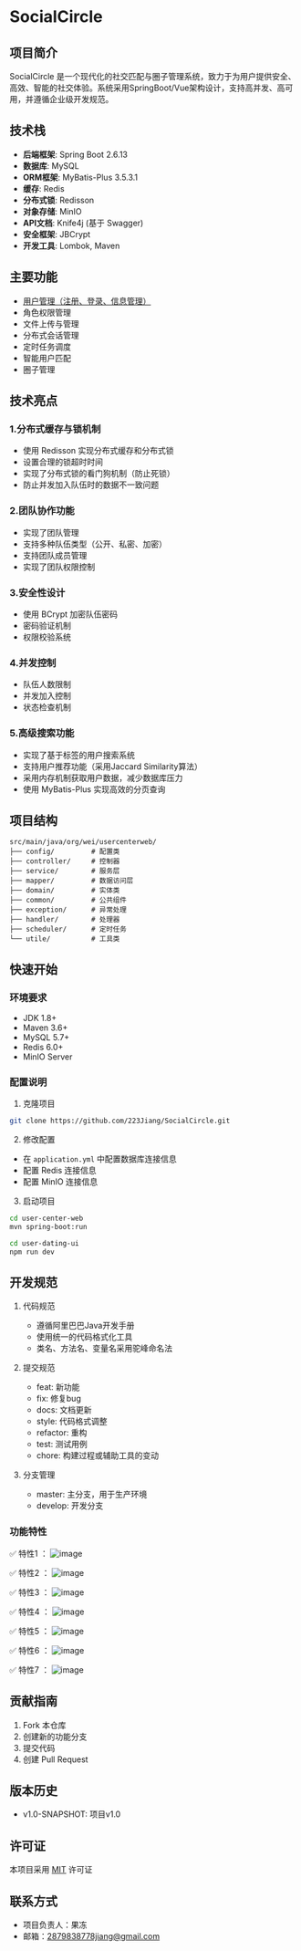 # SocialCircle

## 项目简介
SocialCircle 是一个现代化的社交匹配与圈子管理系统，致力于为用户提供安全、高效、智能的社交体验。系统采用SpringBoot/Vue架构设计，支持高并发、高可用，并遵循企业级开发规范。

## 技术栈
- **后端框架**: Spring Boot 2.6.13
- **数据库**: MySQL
- **ORM框架**: MyBatis-Plus 3.5.3.1
- **缓存**: Redis
- **分布式锁**: Redisson
- **对象存储**: MinIO
- **API文档**: Knife4j (基于 Swagger)
- **安全框架**: JBCrypt
- **开发工具**: Lombok, Maven

## 主要功能
- [用户管理（注册、登录、信息管理）](https://github.com/223Jiang/user-center)
- 角色权限管理
- 文件上传与管理
- 分布式会话管理
- 定时任务调度
- 智能用户匹配
- 圈子管理

## 技术亮点
### 1.分布式缓存与锁机制
- 使用 Redisson 实现分布式缓存和分布式锁
- 设置合理的锁超时时间
- 实现了分布式锁的看门狗机制（防止死锁）
- 防止并发加入队伍时的数据不一致问题

### 2.团队协作功能
- 实现了团队管理
- 支持多种队伍类型（公开、私密、加密）
- 支持团队成员管理
- 实现了团队权限控制

### 3.安全性设计
- 使用 BCrypt 加密队伍密码
- 密码验证机制
- 权限校验系统

### 4.并发控制
- 队伍人数限制
- 并发加入控制
- 状态检查机制

### 5.高级搜索功能
- 实现了基于标签的用户搜索系统
- 支持用户推荐功能（采用Jaccard Similarity算法）
- 采用内存机制获取用户数据，减少数据库压力
- 使用 MyBatis-Plus 实现高效的分页查询

## 项目结构
```
src/main/java/org/wei/usercenterweb/
├── config/         # 配置类
├── controller/     # 控制器
├── service/        # 服务层
├── mapper/         # 数据访问层
├── domain/         # 实体类
├── common/         # 公共组件
├── exception/      # 异常处理
├── handler/        # 处理器
├── scheduler/      # 定时任务
└── utile/          # 工具类
```

## 快速开始

### 环境要求
- JDK 1.8+
- Maven 3.6+
- MySQL 5.7+
- Redis 6.0+
- MinIO Server

### 配置说明
1. 克隆项目
```bash
git clone https://github.com/223Jiang/SocialCircle.git
```

2. 修改配置
- 在 `application.yml` 中配置数据库连接信息
- 配置 Redis 连接信息
- 配置 MinIO 连接信息

3. 启动项目
```bash
cd user-center-web
mvn spring-boot:run

cd user-dating-ui
npm run dev
```

## 开发规范
1. 代码规范
   - 遵循阿里巴巴Java开发手册
   - 使用统一的代码格式化工具
   - 类名、方法名、变量名采用驼峰命名法

2. 提交规范
   - feat: 新功能
   - fix: 修复bug
   - docs: 文档更新
   - style: 代码格式调整
   - refactor: 重构
   - test: 测试用例
   - chore: 构建过程或辅助工具的变动

3. 分支管理
   - master: 主分支，用于生产环境
   - develop: 开发分支

### 功能特性
✅ 特性1 ：
![image](https://github.com/user-attachments/assets/cfe029bd-03ae-474c-838a-da11a2c1a9f7)


✅ 特性2 ：
![image](https://github.com/user-attachments/assets/c7783cba-9a72-4aa1-9ac6-b3a495e8b56f)


✅ 特性3 ：
![image](https://github.com/user-attachments/assets/c6282357-504f-4427-a83a-32fa917f4b19)


✅ 特性4 ：
![image](https://github.com/user-attachments/assets/7b048944-400b-40ca-a45a-e5af5b217687)


✅ 特性5 ：
![image](https://github.com/user-attachments/assets/366981e3-96fb-4ffc-88d6-c6486d5f8845)


✅ 特性6 ：
![image](https://github.com/user-attachments/assets/3787b263-2e2c-4db8-ba80-7abff58a7a51)


✅ 特性7 ：
![image](https://github.com/user-attachments/assets/08f66886-be9d-42b3-b1d4-795572269c24)

## 贡献指南
1. Fork 本仓库
2. 创建新的功能分支
3. 提交代码
4. 创建 Pull Request

## 版本历史
- v1.0-SNAPSHOT: 项目v1.0

## 许可证
本项目采用 [MIT](LICENSE) 许可证

## 联系方式
- 项目负责人：果冻
- 邮箱：2879838778jiang@gmail.com
